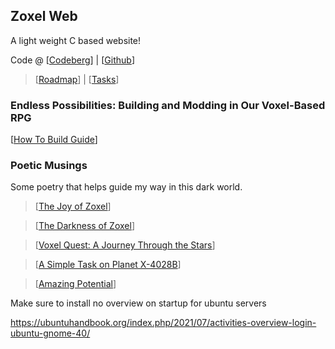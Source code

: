 ## Zoxel Web

A light weight C based website!

Code @ [[Codeberg](https://codeberg.org/deus/zoxel)] | [[Github](https://github.com/deus369/zoxel)]

> [[Roadmap](documents/roadmap.md)] | [[Tasks](documents/todos/todo-main.md)]

### Endless Possibilities: Building and Modding in Our Voxel-Based RPG

[[How To Build Guide](documents/howtos/howto-build.md)]

### Poetic Musings

Some poetry that helps guide my way in this dark world.

> [[The Joy of Zoxel](documents/poems/poem_0.md)]

> [[The Darkness of Zoxel](documents/poems/poem_1.md)]

> [[Voxel Quest: A Journey Through the Stars](documents/poems/poem_2.md)]

> [[A Simple Task on Planet X-4028B](documents/poems/poem_3.md)]

> [[Amazing Potential](documents/reviews/review_0.md)]

Make sure to install no overview on startup for ubuntu servers

https://ubuntuhandbook.org/index.php/2021/07/activities-overview-login-ubuntu-gnome-40/